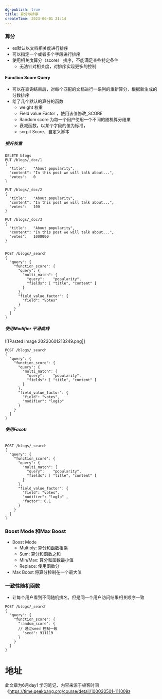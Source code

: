 ```yaml
---
dg-publish: true
title: 算分与排序
createTime: 2023-06-01 21:14  
---
```


### 算分

- es默认以文档相关度进行排序
- 可以指定一个或者多个字段进行排序
- 使用相关度算分（score） 排序，不能满足某些特定条件
	- 无法针对相关度，对排序实现更多的控制

#### Function Score Query
- 可以在查询结束后，对每个匹配的文档进行一系列的重新算分，根据新生成的分数排序
- 给了几个默认的算分的函数
	- weight 权重
	- Field value Factor ，使用该值修改_SCORE 
	- Random score 为每一个用户使用一个不同的随机算分结果
	- 衰减函数，以某个字段的值为标准，
	- scrpit Score，自定义脚本

##### 提升权重


```
DELETE blogs
PUT /blogs/_doc/1
{
  "title":   "About popularity",
  "content": "In this post we will talk about...",
  "votes":   0
}

PUT /blogs/_doc/2
{
  "title":   "About popularity",
  "content": "In this post we will talk about...",
  "votes":   100
}

PUT /blogs/_doc/3
{
  "title":   "About popularity",
  "content": "In this post we will talk about...",
  "votes":   1000000
}


POST /blogs/_search
{
  "query": {
    "function_score": {
      "query": {
        "multi_match": {
          "query":    "popularity",
          "fields": [ "title", "content" ]
        }
      },
      "field_value_factor": {
        "field": "votes"
      }
    }
  }
}
```

##### 使用Modifier 平滑曲线

![[Pasted image 20230601213249.png]]

```
POST /blogs/_search
{ 
  "query": {
    "function_score": {
      "query": {
        "multi_match": {
          "query":    "popularity",
          "fields": [ "title", "content" ]
        }
      },
      "field_value_factor": {
        "field": "votes",
        "modifier": "log1p"
      }
    }
  }
}
```

##### 使用Facotr
```

POST /blogs/_search
{
  "query": {
    "function_score": {
      "query": {
        "multi_match": {
          "query":    "popularity",
          "fields": [ "title", "content" ]
        }
      },
      "field_value_factor": {
        "field": "votes",
        "modifier": "log1p" ,
        "factor": 0.1
      }
    }
  }
}
```

### Boost Mode 和Max Boost

- Boost Mode
	- Multiply: 算分和函数相乘
	- Sum: 算分和函数之和
	- Min/Max: 算分和函数最小值
	- Replace: 使用函数分
- Max Boost 将算分控制在一个最大值


### 一致性随机函数

- 让每个用户看到不同随机排名，但是同一个用户访问结果相关顺序一致


```
POST /blogs/_search
{
  "query": {
    "function_score": {
      "random_score": {
      // 通过seed 控制一致
        "seed": 911119
      }
    }
  }
}
```


# 地址

此文章为6月day1 学习笔记，内容来源于极客时间《https://time.geekbang.org/course/detail/100030501-111009》